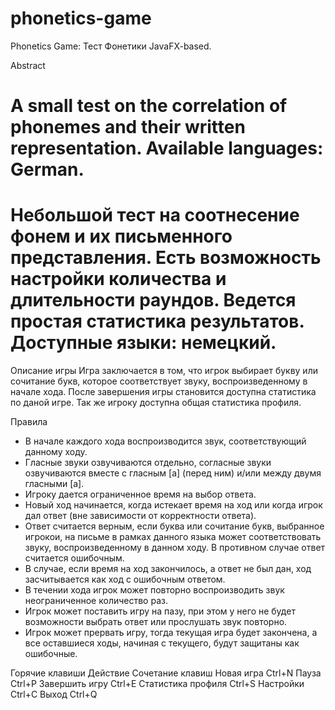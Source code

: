 # phonetics-game
Phonetics Game: Тест Фонетики
JavaFX-based.

Abstract

A small test on the correlation of phonemes and their written representation.
Available languages: German.
=======

Небольшой тест на соотнесение фонем и их письменного представления.
Есть возможность настройки количества и длительности раундов. Ведется простая статистика результатов.
Доступные языки: немецкий.
===

Описание игры
Игра заключается в том, что игрок выбирает букву или сочитание букв, которое соответствует звуку, воспроизведенному в начале хода. После завершения игры становится доступна статистика по даной игре. Так же игроку доступна общая статистика профиля.

Правила
* В начале каждого хода воспроизводится звук, соответствующий данному ходу.
* Гласные звуки озвучиваются отдельно, согласные звуки озвучиваются вместе с гласным [a] (перед ним) и/или между двумя гласными [a].
* Игроку дается ограниченное время на выбор ответа.
* Новый ход начинается, когда истекает время на ход или когда игрок дал ответ (вне зависимости от корректности ответа).
* Ответ считается верным, если буква или сочитание букв, выбранное игрокои, на письме в рамках данного языка может соответствовать звуку, воспроизведенному в данном ходу. В противном случае ответ считается ошибочным.
* В случае, если время на ход закончилось, а ответ не был дан, ход засчитывается как ход с ошибочным ответом.
* В течении хода игрок может повторно воспроизводить звук неограниченное количество раз.
* Игрок может поставить игру на пазу, при этом у него не будет возможности выбрать ответ или прослушать звук повторно.
* Игрок может прервать игру, тогда текущая игра будет закончена, а все оставшиеся ходы, начиная с текущего, будут защитаны как ошибочные.

Горячие клавиши
Действие	Сочетание клавиш
Новая игра	        Ctrl+N
Пауза	            Ctrl+P
Завершить игру	    Ctrl+E
Статистика профиля	Ctrl+S
Настройки	        Ctrl+C
Выход	            Ctrl+Q

